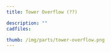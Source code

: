 ```yaml
---
title: Tower Overflow (??)

description: ""
cadfiles:

thumb: /img/parts/tower-overflow.png
---
```

